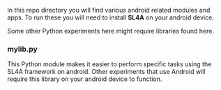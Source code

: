 In this repo directory you will find various android related modules and apps.
To run these you will need to install **SL4A** on your android device.

Some other Python experiments here might require libraries found here.


### mylib.py

This Python module makes it easier to perform specific tasks using the SL4A framework on android.
Other experiments that use Android will require this library on your android device to function.
